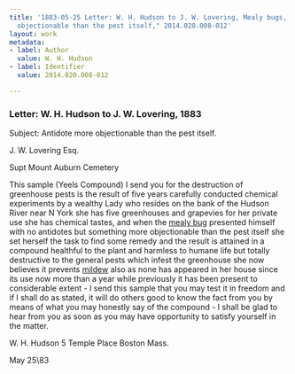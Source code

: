 ```yaml
---
title: '1883-05-25 Letter: W. H. Hudson to J. W. Lovering, Mealy bugs, "Antidote more
  objectionable than the pest itself," 2014.020.008-012'
layout: work
metadata:
- label: Author
  value: W. H. Hudson
- label: Identifier
  value: 2014.020.008-012

---
```

<div class="pages">
<div id="page-1484769">
<h3><a name="page-1484769">Letter: W. H. Hudson to J. W. Lovering, 1883</a></h3>
<div class="page-content">
<p>Subject: Antidote more objectionable than the pest itself.</p>
<p>J. W. Lovering Esq.</p>
<p>Supt Mount Auburn Cemetery</p>
<p>This sample (Yeels Compound) I send you for the destruction of greenhouse pests <span class='line-break'> </span>is the result of five years carefully conducted chemical experiments by a<span class='line-break'> </span>wealthy Lady who resides on the bank of the Hudson River near N <span class='line-break'> </span>York she has five greenhouses and grapevies for her private use she<span class='line-break'> </span>has chemical tastes, and when the <ins>mealy bug</ins> presented himself with<span class='line-break'> </span>no antidotes but something more objectionable than the pest itself<span class='line-break'> </span>she set herself the task to find some remedy and the result<span class='line-break'> </span>is attained in a compound healthful to the plant and harmless<span class='line-break'> </span>to humane life but totally destructive to the general pests which<span class='line-break'> </span>infest the greenhouse she now believes it prevents <ins>mildew</ins> also<span class='line-break'> </span>as none has appeared in her house since its use now more<span class='line-break'> </span>than a year while previously it has been present to consider<span class='line-break'></span>able extent - I send this sample that you may test it in freedom<span class='line-break'> </span>and if I shall do as stated, it will do others good to know<span class='line-break'> </span>the fact from you by means of what you may honestly<span class='line-break'> </span>say of the compound - I shall be glad to hear from you<span class='line-break'> </span>as soon as you may have opportunity to satisfy yourself<span class='line-break'> </span>in the matter.</p>
<p>W. H. Hudson<span class='line-break'> </span>5 Temple Place<span class='line-break'> </span>Boston Mass.</p>
<p>May 25\83</p>
</div>
</div>
<br />
</div>
